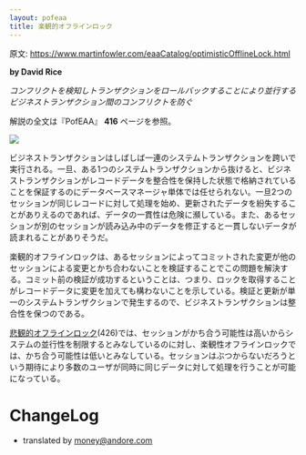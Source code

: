 ```yaml
---
layout: pofeaa
title: 楽観的オフラインロック
---
```


原文: <https://www.martinfowler.com/eaaCatalog/optimisticOfflineLock.html>

**by David Rice**

*コンフリクトを検知しトランザクションをロールバックすることにより並行するビジネストランザクション間のコンフリクトを防ぐ*

解説の全文は『PofEAA』 **416** ページを参照。

![](https://www.martinfowler.com/eaaCatalog/OptimisticSketch.gif)

ビジネストランザクションはしばしば一連のシステムトランザクションを跨いで実行される。一旦、ある1つのシステムトランザクションから抜けると、ビジネストランザクションがレコードデータを整合性を保持した状態で格納されていることを保証するのにデータベースマネージャ単体では任せられない。一旦2つのセッションが同じレコードに対して処理を始め、更新されたデータを紛失することがありえるのであれば、データの一貫性は危険に瀕している。また、あるセッションが別のセッションが読み込み中のデータを修正すると一貫しないデータが読まれることがありそうだ。

楽観的オフラインロックは、あるセッションによってコミットされた変更が他のセッションによる変更とかち合わないことを検証することでこの問題を解決する。コミット前の検証が成功するということは、つまり、ロックを取得することがレコードデータに変更を加えても構わないことを示している。検証と更新が単一のシステムトランザクションで発生するので、ビジネストランザクションは整合性を保つのである。


[悲観的オフラインロック](../PessimisticOfflineLock)(426)では、セッションがかち合う可能性は高いからシステムの並行性を制限するとみなしているのに対し、楽観性オフラインロックでは、かち合う可能性は低いとみなしている。セッションはぶつからないだろうという期待により多数のユーザが同時に同じデータに対して処理を行うことが可能になっている。

# ChangeLog
- translated by money@andore.com
